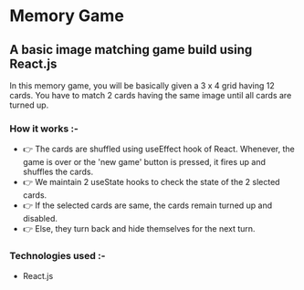 # Memory Game
## A basic image matching game build using React.js

In this memory game, you will be basically given a 3 x 4 grid having 12 cards. You have to match 2 cards having the same image until all cards are turned up.

### How it works :-
* 👉 The cards are shuffled using useEffect hook of React. Whenever, the game is over or the 'new game' button is pressed, it fires up and shuffles the cards.
* 👉 We maintain 2 useState hooks to check the state of the 2 slected cards.
* 👉 If the selected cards are same, the cards remain turned up and disabled.
* 👉 Else, they turn back and hide themselves for the next turn.

### Technologies used :-
* React.js
